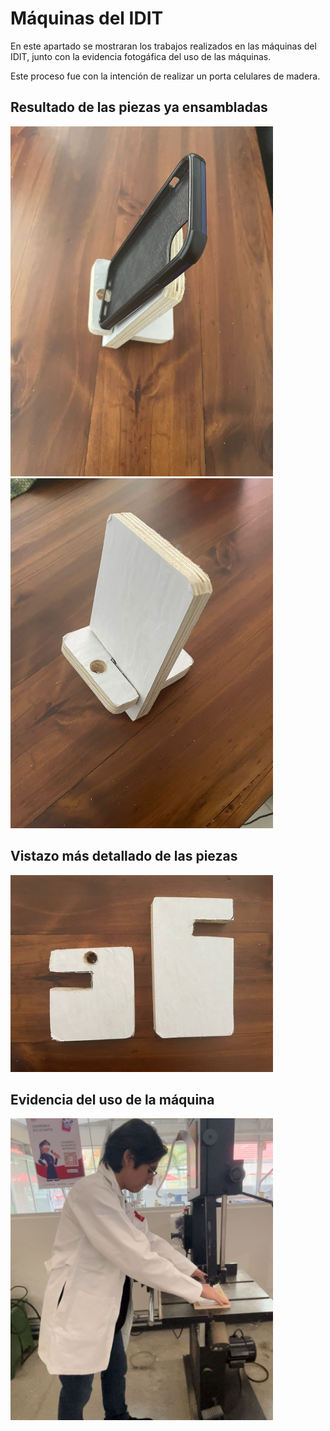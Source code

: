 # Máquinas del IDIT

En este apartado se mostraran los trabajos realizados en las máquinas del IDIT, junto con la evidencia fotogáfica del uso de las máquinas.

Este proceso fue con la intención de realizar un porta celulares de madera.

## Resultado de las piezas ya ensambladas

<img src="recursos/imgs/Celular.jpeg" alt="Diagrama del sistema" width="420">

<img src="recursos/imgs/Porta.jpeg" alt="Diagrama del sistema" width="420">

## Vistazo más detallado de las piezas

<img src="recursos/imgs/Madera.jpeg" alt="Diagrama del sistema" width="420">

## Evidencia del uso de la máquina

<img src="recursos/imgs/Yo.jpeg" alt="Diagrama del sistema" width="420">
